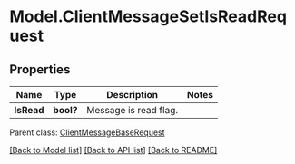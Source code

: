 # Model.ClientMessageSetIsReadRequest
## Properties
Name | Type | Description | Notes
------------ | ------------- | ------------- | -------------
**IsRead** | **bool?** | Message is read flag.              | 

 Parent class: [ClientMessageBaseRequest](ClientMessageBaseRequest.md)

[[Back to Model list]](README.md#documentation-for-models) [[Back to API list]](README.md#documentation-for-api-endpoints) [[Back to README]](README.md)


